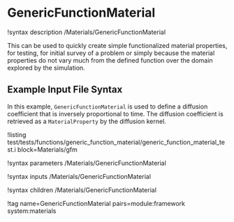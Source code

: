 # GenericFunctionMaterial

!syntax description /Materials/GenericFunctionMaterial

This can be used to quickly create simple functionalized material properties, for testing,
for initial survey of a problem or simply because the material properties do not vary much
from the defined function over the domain explored by the simulation.

## Example Input File Syntax

In this example, `GenericFunctionMaterial` is used to define a diffusion
coefficient that is inversely proportional to time. The diffusion coefficient is
retrieved as a `MaterialProperty` by the diffusion kernel.

!listing test/tests/functions/generic_function_material/generic_function_material_test.i block=Materials/gfm

!syntax parameters /Materials/GenericFunctionMaterial

!syntax inputs /Materials/GenericFunctionMaterial

!syntax children /Materials/GenericFunctionMaterial

!tag name=GenericFunctionMaterial pairs=module:framework system:materials
